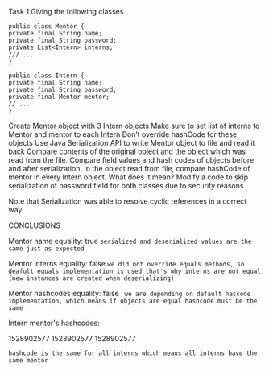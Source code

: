 Task 1
Giving the following classes

```
public class Mentor {
private final String name;
private final String password;
private List<Intern> interns;
/// ...
}
```

```
public class Intern {
private final String name;
private final String password;
private final Mentor mentor;
// ...
}
```

Create Mentor object with 3 Intern objects
Make sure to set list of interns to Mentor and mentor to each Intern
Don’t override hashCode for these objects
Use Java Serialization API to write Mentor object to file and read it back
Compare contents of the original object and the object which was read from the file. Compare field values and hash codes of objects before and after serialization.
In the object read from file, compare hashCode of mentor in every Intern object. What does it mean?
Modify a code to skip serialization of password field for both classes due to security reasons

Note that Serialization was able to resolve cyclic references in a correct way.


CONCLUSIONS

Mentor name equality: true  ``` serialized and deserialized values are the same just as expected ```

Mentor interns equality: false ``` we did not override equals methods, so deafult equals implementation is used that's why interns are not equal (new instances are created when deserializing) ```

Mentor hashcodes equality: false ``` we are depending on default hascode implementation, which means if objects are equal hashcode must be the same```

Intern mentor's hashcodes:

1528902577
1528902577
1528902577

``` hashcode is the same for all interns which means all interns have the same mentor ```